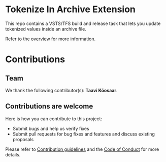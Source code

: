 # Tokenize In Archive Extension
This repo contains a VSTS/TFS build and release task that lets you update tokenized values inside an archive file. 

Refer to the [overview](/src/Docs/overview.md) for more information.

# Contributions #

## Team ##

We thank the following contributor(s): **Taavi Kõosaar**.

## Contributions are welcome ##

Here is how you can contribute to this project:  

- Submit bugs and help us verify fixes  
- Submit pull requests for bug fixes and features and discuss existing proposals   

Please refer to [Contribution guidelines](src/Docs/CONTRIBUTING.md) and the [Code of Conduct](src/Docs/CODE_OF_CONDUCT.md) for more details.